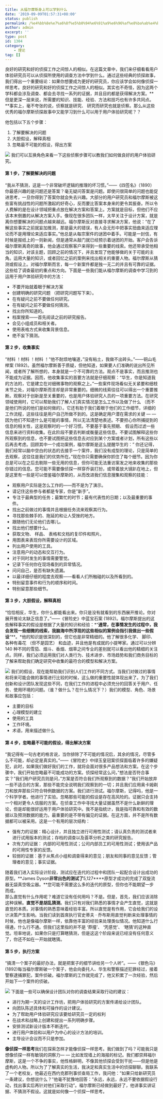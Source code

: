 ```yaml
---
title: 从福尔摩斯身上可以学到什么
date: '2019-09-09T01:57:31+08:00'
status: publish
permalink: /%e4%bb%8e%e7%a6%8f%e5%b0%94%e6%91%a9%e6%96%af%e8%ba%ab%e4%b8%8a%e5%8f%af%e4%bb%a5%e5%ad%a6%e5%88%b0%e4%bb%80%e4%b9%88
author: admin
excerpt: ''
type: post
id: 1304
category:
    - 理论
tag: []
---
```

良好的研究和好的侦探工作之间惊人的相似。在这篇文章中，我们来仔细看看用户体验研究员可以从侦探所使用的调查方法中学到什么。通过这些经典的侦探故事，我们得出一个重要结论：如果你想要成为更好的研究员，你应该学会如何像侦探一样思考。良好的研究和好的侦探工作之间惊人的相似。其实也不奇怪，因为这两个学科都会涉及调查、都会去寻找一系列的证据，并且目的都是获得解决方案。**但是更深一层来说，所需要的知识、技能、经验、方法和技巧也有许多共同点。**事实上，毫不夸张的说，侦察就是研究、 研究而研究也就是侦察。那么从这些优秀的福尔摩斯侦探故事中又能学习到什么可以用于用户体验研究呢？？

他包括以下五个步骤：

1. 了解要解决的问题
2. 大胆假设，解释真相
3. 忽略最不可能的假设，得出方案

![](./sherlock1.jpeg)
我们可以互换角色来看一下这些侦察步骤可以教我们如何做良好的用户体验研究。

####   

#### 第 1 步，了解要解决的问题

“我从不猜测，这是一个非常破坏逻辑的推理的坏习惯。”——《四签名》（1890）你最感兴趣的是问题还是答案？毫无疑问答案是问题。即使问很简单的问题也能促进思考，一旦你得到了答案你就会失去兴趣。大部分的用户研究员和福尔摩斯被这些富有挑战性的问题所激起的好奇心，反而要比答案本身来的更令其振奋。所以令人费解的是在设计领域把重点放在解决方案和答案上。方案就是目标，但他们不应该本末倒置的从解决方案入手。像现在很多团队一样，太早关注于设计方案，就是离你想要解决的问题点越来越远。福尔摩斯反对直接寻求解决方案，他说：“在了解这些事实之前就妄加推测，那是最大的错误，有人会无形中把事实扭曲来适应理论而不是用理论来适应事实。”他总是从每宗案件的谜团中着手。可能是一封信，有时候是报纸上的一则新闻，但是通常从敲门就已经预示着谜团的开始。客户会告诉福尔摩斯离奇的故事，他会通过观察客户来得到一些重要的线索。他还带承受他相当的知识，对该主题，回顾之前的情况下，并且发现了他能够做的关于可能的主角。运用大量的知识，或者回忆之前的案例来找出相关的重要人物。福尔摩斯从猜测或假设上。对福尔摩斯而言，每一个新案件都是独一无二的并且有可靠的证据。这些给了调查最初的重点和方向。下面是一些我们能从福尔摩斯的调查中学习到的运用于用户体验研究中的方法：

- 不要开始就着眼于解决方案
- 创建明确的研究问题 （把研究问题写下来）。
- 在有疑问之前不要做任何研究。
- 在有疑问之前不要做任何猜测。
- 找出你所知道的。
- 档案搜索——首先阅读之前的研究报告。
- 会见小组成员和相关者。
- 使用表格方式来收集背景信息。
- 绝不妄下猜测。

#### 第 2 步，收集事实

“材料 ！材料 ！材料 ！”他不耐烦地嚷道，”没有粘土，我做不出砖头。”——铜山毛榉案 (1892)。虽然福尔摩斯善于质疑，但他知道，如果要人们准确的说出所见所闻，或者所了解所想的，本身就是一个不可靠的方法。观点不是事实，而且推测也不能成为证据。因而，他收集事实的首要方法就是仔细观察：“华生，你是知道我的方法的，它是建立在对细微事物的观察之上。”一些案件现场看似无关紧要和细枝末节之处，对福尔摩斯而言却是非常重要的。细微的线索往往可以得出一个重要推断。观察对于创新是至关重要的，也是用户体验研究人员的一项重要方法。在研究领域使用时，它可以帮助我们了解人们真实情况是怎么工作以及做了什么 （而不是他们所说的他们是如何做的）。它还有助于我们着眼于他们的工作细节，详细的工作流程，这些往往是用户自己所做不到的。这是确定用户潜在需求的关键 — — 因为他们不知道什么是可能的事情，所以无法清楚地表述。不要担心你所捕捉到的信息的相关性，这是观察时的一个好习惯。不要基于事先预期、 假设而过滤一些信息来进行资料收集。在此阶段不要去判断或衡量这些信息。不要试图解释这些你所观察到的信息，也不要试图把这些信息去对应到某个方案或者计划，所有这些以后再去考虑。回顾其中一个成功案例，福尔摩斯是这么提醒华生的：” 你还记得，我们经常以脑中空白的状态的去接手一个案件，我们没有成型的理论，只是简单的去观察，这往往是我们的优势所在。”现在你只需要确保你抓住了每个细节。因为你总是可以在之后去剔除一些无用的信息，但你可能无法重访案发之地来收集的那些你错过的信息。您可能不需要像侦探一样穿乔装打扮，或带着放大镜趴在地上，但是这里有一些是可以借鉴福尔摩斯的，从而改进我们信息搜集和观察的技能：

- 观察用户实际是怎么工作的——而不是为了演示。
- 请记住这些参与者都是专家，你是”新手”。
- 专注于最典型的任务；最繁忙的时节；最有代表性的日期；以及最重要的事件。
- 找出之前做过的事情并且根据任务流来观察其行为。
- 寻找那些棘手的、拖延的和让人受挫的地方。
- 跟随他们无论他们去哪儿。
- 找出他们想要什么。
- 获取文物、 样品、 表格和文档的复印件和照片。
- 用图表来表现你所需要设计的区域。
- 列出用户使用的工具。
- 注意用户的动态和交互行为。
- 对于同时发生的事情需要警觉。
- 记录下任何你在现场看到的异常情况。
- 问问自己，是否有缺失遗漏。
- 以最详细仔细的程度去观察——看看人们所触碰的以及所看到的。
- 特别留意事件和行为的顺序和时间。
- 特别留意那些细节。

#### 第 3 步，大胆假设，解释真相

“恰恰相反，华生，你什么都能看出来。你只是没有就看到的东西展开推论。你对展开推论太缺乏信息了。”——《冒险史》中蓝宝石案 (1892)。福尔摩斯提出的这些解释事实的假设是根据了大量的知识和经验：*“**通常，在事情发生的过程中，我会发现一些细微的线索，我脑海中所浮现的这些相似的案例会指引我做出一些假设**“**。*他的知识是很深刻的，但它也是非常精细的。他了解很多化学、 脚印、 各种有毒花 （但不是园艺） 和血迹，并且他是有成就的小提琴家。通过可以分辨140 种不同的雪茄、烟斗、香烟、烟草之间专业的差别就可以看出他的精细的关注点。同样，我们必须运用我们对人类行为、技术进步、市场趋势和我们商务目标的了解来帮助我们确定研究中收集的最符合的模型和解决方案。

![](./sherlock2.jpeg)
我们的假设，现在能帮助我们识别人们工作的不同方式。当我们对做过的事情和将来可能会做的事情进行比较的时候，这么做的重要性就体现出来了。为了我们创新和设计团队发现这些不同，在我们工作的进程中必须充分的回答关于用户、任务、使用环境的问题。（谁？做什么？在什么情况下？）我们的模型、角色、场景和故事应包括：

- 主要的目标
- 心理模型的建立
- 使用的工具
- 工作环境。
- 术语，用来描述做什么

#### 第 4 步，忽略最不可能的假设，得出解决方案

“我记得有一句古老的格言说，当你排除了不可能的情况后，其余的情况，尽管多么不可能，却必定是真实的。”——《冒险史》中绿玉皇冠案侦探面临着许多的嫌疑犯，此时，如果我们做好我们的工作，就将会面对很多产品想法和方案。在这个步骤中，我们开始忽略最不可能成功的方案。侦探经常这么问，”想法是否符合事实？”我们用户研究员则是问，”方案是否符合我们所观察到的数据？”我们开始放弃一些不适合的方案，那些不能完全说明我们观察到的一切；并且我们应用奥卡姆剃刀和放弃那些只符合特例数据的方案。我们进行测试。福尔摩斯，记得吗，他是一个科学学者。他进行了实验。忽略那些可能的假设是存在高风险的。证据只会支持一个相对更令人信服的方案。在侦查工作中寻找大量证据虽然不是什么新鲜的理论，但是却能很好运用于用户体验研究中。我不是指统计，我是指可靠和有效的数据以及预测数据的能力。最重要的是不带有偏见的证据。在这方面，并不是所有数据都可以被采用。这是一个有用的层次结构：

- 强有力的证据：精心设计，并且独立进行可用性测试；请认真负责的测试者来进行试用版本的测试；存档的调查以及荟萃分析之类的研究报告。
- 次有力的证据： 内部的可用性测试；公司内部员工的可用性测试；使用该产品的可用性专家的反馈。
- 较弱的证据：基于从焦点小组和调查得来的意见；朋友和同事的意见反馈；管理者的意见；事实证据。

随着我们进入实际设计阶段，测试应在迭代的过程中和团队一起配合设计出成功的原型。**James Dyson****非常出色的测试了****5,127****原型才成功的完成了双旋流器无袋真空吸尘器。**您可能不需要这么多的迭代的原型，但你也不能期望一步而成。  
那么直觉有什么作用呢？难道它没有任何用吗？不是。但是，首先，我们应该消除这种误解。**直觉不是胡乱猜测**。我们只有对我们熟悉的事情才会产生直觉，这就是直觉的本质。对事情的熟悉意味着经验丰富。所以直觉是有作用，它会给我们的设计决策产生影响。当我们读到首席执行官史蒂夫 · 乔布斯用直觉判断来处理事情的时候，他也是像福尔摩斯一样，依靠他丰富的经验来处理类似情况。他知道什么行得通，什么行不通。但我们这里指的并不是 ‘莽撞’、 ‘凭感觉’、 ‘瞎猜’的这种直觉。坦率地说，如果你只是打算瞎猜测，但是这这个阶段来说已经没有任何意义了，你还不如在一开始就瞎猜。

#### 第 5 步，执行方案

“搞清一个案子的最好办法，就是把案子的细节讲给另一个人听”。——《银色马》(1892)每当福尔摩斯破一个案子，他会向委托人、华生和警察描述犯罪经过，接着警察逮捕罪犯，案件侦破。福尔摩斯的工作就完成了，他又积累了一次经验，然后开始下一个案件的侦破。

![](./sherlock3.jpeg)
下面是一些可以确保设计团队对你的调查结果采取行动的建议：

- 进行为期一天的设计工作坊，把用户体验研究的方案传递给设计团队。
- 向团队陈述具体和可操作的设计建议。
- 为了帮助用户体验研究应该要给研究员一定的权利
- 在战术和战略上创建和提出一系列明确步骤。
- 安排测试新设计版本不断迭代。
- 进行用户体验和以用户为中心的设计方法的培训。
- 主导设计会议而不只是参加。

**像侦探一样思考**我们在探索怎样才能像侦探一样思考。我们做到了吗？可能我只是想像侦探一样有敏锐的洞察力— — 比如发现墙上的海报的标记。我们都崇拜福尔摩斯，这是一个不争的事实，他性格鲜明，不像其他侦探会受到干扰——但是他是虚构的人物。所以为了了解真实的生活，我决定和真实生活中的侦探聊聊。我联系了一个老校友，他最近在西约克郡刑事侦查局工作，我问他：”如果只给新研究员一条建议，你想说什么？”他毫不犹豫地回答：”永远，永远，永远不要依据假设行动，找出事实后再针对他们采取行动”。福尔摩斯已经做到最好了，他讲事实讲证据、不猜测不假设。这就是如何像一个侦探一样思考。